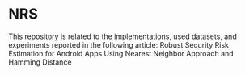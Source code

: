 # NRS
This repository is related to the implementations, used datasets, and experiments reported in the following article:
Robust Security Risk Estimation for Android Apps Using Nearest Neighbor Approach and Hamming Distance 

